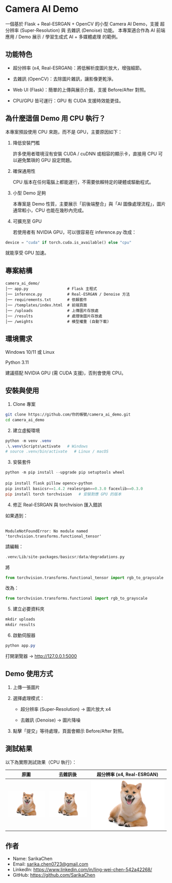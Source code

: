 # Camera AI Demo

一個基於 Flask + Real-ESRGAN + OpenCV 的小型 Camera AI Demo，支援 超分辨率 (Super-Resolution) 與 去雜訊 (Denoise) 功能。
本專案適合作為 AI 前端應用 / Demo 展示 / 學習生成式 AI + 多媒體處理 的範例。

## 功能特色

- 超分辨率 (x4, Real-ESRGAN)：將低解析度圖片放大，增強細節。

- 去雜訊 (OpenCV)：去除圖片雜訊，讓影像更乾淨。

- Web UI (Flask)：簡單的上傳與展示介面，支援 Before/After 對照。

- CPU/GPU 皆可運行：GPU 有 CUDA 支援時效能更佳。

## 為什麼這個 Demo 用 CPU 執行？

本專案預設使用 CPU 來跑，而不是 GPU，主要原因如下：

1. 降低安裝門檻

    許多使用者環境沒有安裝 CUDA / cuDNN 或相容的顯示卡，直接用 CPU 可以避免繁瑣的 GPU 設定問題。

2. 確保通用性

    CPU 版本在任何電腦上都能運行，不需要依賴特定的硬體或驅動程式。

3. 小型 Demo 足夠

    本專案是 Demo 性質，主要展示「前後端整合」與「AI 圖像處理流程」，圖片通常較小，CPU 也能在幾秒內完成。

4. 可擴充至 GPU

    若使用者有 NVIDIA GPU，可以很容易在 inference.py 改成：
```python
device = "cuda" if torch.cuda.is_available() else "cpu"
```
就能享受 GPU 加速。

## 專案結構
```
camera_ai_demo/
│── app.py                 # Flask 主程式
│── inference.py           # Real-ESRGAN / Denoise 方法
│── requirements.txt       # 依賴套件
│── /templates/index.html  # 前端頁面
│── /uploads               # 上傳圖片存放處
│── /results               # 處理後圖片存放處
│── /weights               # 模型權重 (自動下載)
```

## 環境需求

Windows 10/11 或 Linux

Python 3.11

建議搭配 NVIDIA GPU (需 CUDA 支援)，否則會使用 CPU。

## 安裝與使用
1. Clone 專案
```bash
git clone https://github.com/你的帳號/camera_ai_demo.git
cd camera_ai_demo
```

2. 建立虛擬環境
```powershell
python -m venv .venv
.\.venv\Scripts\activate   # Windows
# source .venv/bin/activate   # Linux / macOS
```

3. 安裝套件
```powershell
python -m pip install --upgrade pip setuptools wheel

pip install flask pillow opencv-python
pip install basicsr==1.4.2 realesrgan==0.3.0 facexlib==0.3.0
pip install torch torchvision   # 安裝對應 GPU 的版本
```

4. 修正 Real-ESRGAN 與 torchvision 匯入錯誤

如果遇到：
```vbnet

ModuleNotFoundError: No module named 'torchvision.transforms.functional_tensor'
```

請編輯：
```swift
.venv/Lib/site-packages/basicsr/data/degradations.py
```

將
```python
from torchvision.transforms.functional_tensor import rgb_to_grayscale
```

改為：
```python
from torchvision.transforms.functional import rgb_to_grayscale
```

5. 建立必要資料夾
```powershell
mkdir uploads
mkdir results
```

6. 啟動伺服器
```powershell
python app.py
```

打開瀏覽器 → http://127.0.0.1:5000

## Demo 使用方式

1. 上傳一張圖片

2. 選擇處理模式：

    - 超分辨率 (Super-Resolution) → 圖片放大 x4

    - 去雜訊 (Denoise) → 圖片降噪

3. 點擊「提交」等待處理，頁面會顯示 Before/After 對照。

## 測試結果

以下為實際測試效果（CPU 執行）：

| 原圖 | 去雜訊後 | 超分辨率 (x4, Real-ESRGAN) |
|------|----------|---------------------------|
| ![原圖](uploads/dog.jpg) | ![去雜訊](results/dog_dn.jpg) | ![超分辨率](results/dog_sr.jpg) |

## 作者
- Name: SarikaChen 
- Email: sarika.chen0723@gmail.com  
- LinkedIn: https://www.linkedin.com/in/ling-wei-chen-542a42268/
- GitHub: https://github.com/SarikaChen